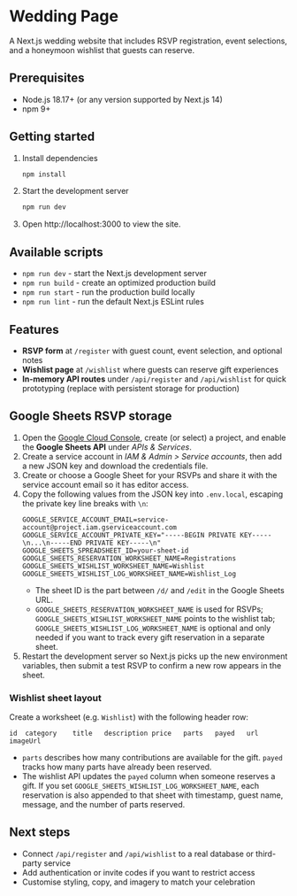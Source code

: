 # Wedding Page

A Next.js wedding website that includes RSVP registration, event selections, and a honeymoon wishlist that guests can reserve.

## Prerequisites
- Node.js 18.17+ (or any version supported by Next.js 14)
- npm 9+

## Getting started
1. Install dependencies
   ```bash
   npm install
   ```
2. Start the development server
   ```bash
   npm run dev
   ```
3. Open http://localhost:3000 to view the site.

## Available scripts
- `npm run dev` - start the Next.js development server
- `npm run build` - create an optimized production build
- `npm run start` - run the production build locally
- `npm run lint` - run the default Next.js ESLint rules

## Features
- **RSVP form** at `/register` with guest count, event selection, and optional notes
- **Wishlist page** at `/wishlist` where guests can reserve gift experiences
- **In-memory API routes** under `/api/register` and `/api/wishlist` for quick prototyping (replace with persistent storage for production)

## Google Sheets RSVP storage
1. Open the [Google Cloud Console](https://console.cloud.google.com/), create (or select) a project, and enable the **Google Sheets API** under *APIs & Services*.
2. Create a service account in *IAM & Admin > Service accounts*, then add a new JSON key and download the credentials file.
3. Create or choose a Google Sheet for your RSVPs and share it with the service account email so it has editor access.
4. Copy the following values from the JSON key into `.env.local`, escaping the private key line breaks with `\n`:
   ```dotenv
   GOOGLE_SERVICE_ACCOUNT_EMAIL=service-account@project.iam.gserviceaccount.com
   GOOGLE_SERVICE_ACCOUNT_PRIVATE_KEY="-----BEGIN PRIVATE KEY-----\n...\n-----END PRIVATE KEY-----\n"
   GOOGLE_SHEETS_SPREADSHEET_ID=your-sheet-id
   GOOGLE_SHEETS_RESERVATION_WORKSHEET_NAME=Registrations
   GOOGLE_SHEETS_WISHLIST_WORKSHEET_NAME=Wishlist
   GOOGLE_SHEETS_WISHLIST_LOG_WORKSHEET_NAME=Wishlist_Log
   ```
   - The sheet ID is the part between `/d/` and `/edit` in the Google Sheets URL.
   - `GOOGLE_SHEETS_RESERVATION_WORKSHEET_NAME` is used for RSVPs; `GOOGLE_SHEETS_WISHLIST_WORKSHEET_NAME` points to the wishlist tab; `GOOGLE_SHEETS_WISHLIST_LOG_WORKSHEET_NAME` is optional and only needed if you want to track every gift reservation in a separate sheet.
5. Restart the development server so Next.js picks up the new environment variables, then submit a test RSVP to confirm a new row appears in the sheet.

### Wishlist sheet layout
Create a worksheet (e.g. `Wishlist`) with the following header row:

```
id	category	title	description	price	parts	payed	url	imageUrl
```

- `parts` describes how many contributions are available for the gift. `payed` tracks how many parts have already been reserved.
- The wishlist API updates the `payed` column when someone reserves a gift. If you set `GOOGLE_SHEETS_WISHLIST_LOG_WORKSHEET_NAME`, each reservation is also appended to that sheet with timestamp, guest name, message, and the number of parts reserved.

## Next steps
- Connect `/api/register` and `/api/wishlist` to a real database or third-party service
- Add authentication or invite codes if you want to restrict access
- Customise styling, copy, and imagery to match your celebration
